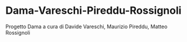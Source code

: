 Dama-Vareschi-Pireddu-Rossignoli
================================

Progetto Dama a cura di Davide Vareschi, Maurizio Pireddu, Matteo Rossignoli

